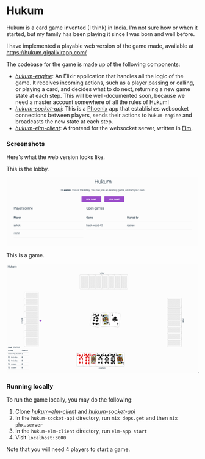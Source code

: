 # Hukum

Hukum is a card game invented (I think) in India. I'm not sure how or when it started, but my family has been playing it since I was born and well before.

I have implemented a playable web version of the game made, available at
https://hukum.gigalixirapp.com/

The codebase for the game is made up of the following components:

* [*hukum-engine*](https://github.com/nsonnad/hukum-engine): An Elixir application that handles all the logic of the game. It receives incoming actions, such as a player passing or calling, or playing a card, and decides what to do next, returning a new game state at each step. This will be well-documented soon, because we need a master account somewhere of all the rules of Hukum!
* [*hukum-socket-api*](https://github.com/nsonnad/hukum-socket-api): This is a [Phoenix](https://www.phoenixframework.org/) app that establishes websocket connections between players, sends their actions to `hukum-engine` and broadcasts the new state at each step.
* [*hukum-elm-client*](https://github.com/nsonnad/hukum-elm-client): A frontend for the websocket server, written in [Elm](https://elm-lang.org/).

### Screenshots

Here's what the web version looks like.

This is the lobby.

![hukum lobby](screenshots/lobby.png)

This is a game.

![hukum in-game](screenshots/game.png)

### Running locally

To run the game locally, you may do the following:

1. Clone [*hukum-elm-client*](https://github.com/nsonnad/hukum-elm-client) and
   [*hukum-socket-api*](https://github.com/nsonnad/hukum-socket-api)
2. In the `hukum-socket-api` directory, run `mix deps.get` and then `mix phx.server`
3. In the `hukum-elm-client` directory, run `elm-app start`
4. Visit `localhost:3000`

Note that you will need 4 players to start a game.
